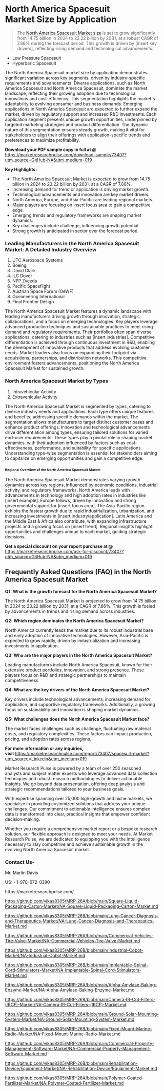 
<h1>North America Spacesuit Market&nbsp;Size by Application</h1><blockquote><p>The <a href="https://marketresearchpulse.com/download-sample/73407?utm_source=GitHub-NA&amp;utm_medium=019">North America Spacesuit Market size</a> is set to grow significantly from 14.75 billion in 2024 to 23.22 billion by 2031, at a robust CAGR of 7.86% during the forecast period. This growth is driven by [insert key drivers], reflecting rising demand and technological advancements.</p></blockquote><ul><li>Low Pressure Spacesuit <li> Hyperbaric Spacesuit</li></ul><p>The North America Spacesuit market size by application demonstrates significant variation across key segments, driven by industry-specific requirements and advancements. Diverse applications, such as North America Spacesuit and North America Spacesuit, dominate the market landscape, reflecting their growing adoption due to technological innovations and cost-efficiency. This segmentation highlights the market's adaptability to evolving consumer and business demands. Emerging applications in North America Spacesuit are expected to further expand the market, driven by regulatory support and increased R&D investments. Each application segment presents unique growth opportunities, underpinned by targeted marketing strategies and product differentiation. The dynamic nature of this segmentation ensures steady growth, making it vital for stakeholders to align their offerings with application-specific trends and preferences to maximize profitability.</p><p><strong>Download your PDF sample copy in full at @ </strong><a href="https://marketresearchpulse.com/download-sample/73407?utm_source=GitHub-NA&amp;utm_medium=019">https://marketresearchpulse.com/download-sample/73407?utm_source=GitHub-NA&amp;utm_medium=019</a></p><p><strong>Key Highlights: </strong></p><ul><li>The North America Spacesuit Market is expected to grow from 14.75 billion in 2024 to 23.22 billion by 2031, at a CAGR of 7.86%.</li><li>Increasing demand for trend or application is driving market growth.</li><li>Technological advancements and innovation are key market drivers.</li><li>North America, Europe, and Asia-Pacific are leading regional markets.</li><li>Major players are focusing on insert focus area to gain a competitive edge.</li><li>Emerging trends and regulatory frameworks are shaping market dynamics.</li><li>Key challenges include challenge, influencing growth potential.</li><li>Strong growth is anticipated in sector over the forecast period.</li></ul><h3>Leading Manufacturers in the North America Spacesuit Market: A Detailed Industry Overview</h3><ol><li>UTC Aerospace Systems</li><li>Boeing</li><li>David Clark</li><li>ILC Dover</li><li>NPP Zvezda</li><li>Pacific Spaceflight</li><li>Austrian Space Forum (OeWF)</li><li>Oceaneering International</li><li>Final Frontier Design</li></ol><div class="flex max-w-full flex-col flex-grow"><div class="min-h-8 text-message flex w-full flex-col items-end gap-2 whitespace-normal break-words [.text-message+&amp;]:mt-5" dir="auto" data-message-author-role="assistant" data-message-id="fd8432e4-4910-450d-b182-61b7bfb0a01f" data-message-model-slug="gpt-4o"><div class="flex w-full flex-col gap-1 empty:hidden first:pt-[3px]"><div class="markdown prose w-full break-words dark:prose-invert light"><p>The North America Spacesuit Market features a dynamic landscape with leading manufacturers driving growth through innovation, strategic collaborations, and a focus on emerging technologies. Key players leverage advanced production techniques and sustainable practices to meet rising demand and regulatory requirements. Their portfolios often span diverse applications, catering to industries such as [insert industries]. Competitive differentiation is achieved through continuous investment in R&amp;D, enabling the development of innovative products that address evolving customer needs. Market leaders also focus on expanding their footprint via acquisitions, partnerships, and distribution networks. This competitive environment fosters advancements, positioning the North America Spacesuit Market for sustained growth.</p></div></div></div></div><h3>North America Spacesuit Market by Types</h3><ol><li>Intravehicular Activity <li> Extravehicular Activity</li></ol><div class="flex max-w-full flex-col flex-grow"><div class="min-h-8 text-message flex w-full flex-col items-end gap-2 whitespace-normal break-words [.text-message+&amp;]:mt-5" dir="auto" data-message-author-role="assistant" data-message-id="084470be-0bb7-4664-bddf-5156b4f41249" data-message-model-slug="gpt-4o-mini"><div class="flex w-full flex-col gap-1 empty:hidden first:pt-[3px]"><div class="markdown prose w-full break-words dark:prose-invert light"><p>The North America Spacesuit Market is segmented by types, catering to diverse industry needs and applications. Each type offers unique features and benefits, addressing specific demands within the market. The segmentation allows manufacturers to target distinct customer bases and enhance product offerings. Innovation and technological advancements drive differentiation among types, ensuring tailored solutions for varied end-user requirements. These types play a pivotal role in shaping market dynamics, with their adoption influenced by factors such as cost-effectiveness, performance, and suitability for specific applications. Understanding type-wise segmentation is essential for stakeholders aiming to capitalize on emerging opportunities and gain a competitive edge.</p></div></div></div></div><h3><span style="font-size: 11px;">Regional Overview of the North America Spacesuit Market</span></h3><div class="flex max-w-full flex-col flex-grow"><div class="min-h-8 text-message flex w-full flex-col items-end gap-2 whitespace-normal break-words [.text-message+&amp;]:mt-5" dir="auto" data-message-author-role="assistant" data-message-id="e9038762-ce64-4e30-91c9-9bd413514231" data-message-model-slug="gpt-4o-mini"><div class="flex w-full flex-col gap-1 empty:hidden first:pt-[3px]"><div class="markdown prose w-full break-words dark:prose-invert light"><p>The North America Spacesuit Market demonstrates varying growth dynamics across key regions, influenced by economic conditions, industrial activity, and regulatory frameworks. North America leads with advancements in technology and high adoption rates in industries like [insert example]. Europe follows, driven by innovation and strong governmental support for [insert focus area]. The Asia-Pacific region exhibits the fastest growth due to rapid industrialization, urbanization, and increasing investments in [insert industry/application]. Latin America and the Middle East &amp; Africa also contribute, with expanding infrastructure projects and a growing focus on [insert trend]. Regional insights highlight opportunities and challenges unique to each market, guiding strategic decisions.</p></div></div></div></div><p><strong>Get a special discount on your report purchase at @ </strong><a href="https://marketresearchpulse.com/ask-for-discount/73407?utm_source=GitHub-NA&amp;utm_medium=019">https://marketresearchpulse.com/ask-for-discount/73407?utm_source=GitHub-NA&amp;utm_medium=019</a></p><h2>Frequently Asked Questions (FAQ) in the North America Spacesuit Market</h2><p><strong>Q1: What is the growth forecast for the North America Spacesuit Market?</strong></p><p>The North America Spacesuit Market is projected to grow from 14.75 billion in 2024 to 23.22 billion by 2031, at a CAGR of 7.86%. This growth is fueled by advancements in trends and rising demand across industries.</p><p><strong>Q2: Which region dominates the North America Spacesuit Market?</strong></p><p>North America currently leads the market due to its robust industrial base and early adoption of innovative technologies. However, Asia-Pacific is expected to grow rapidly, driven by industrialization and increasing investments in application.</p><p><strong>Q3: Who are the major players in the North America Spacesuit Market?</strong></p><p>Leading manufacturers include North America Spacesuit, known for their extensive product portfolios, innovation, and strong presence. These players focus on R&amp;D and strategic partnerships to maintain competitiveness.</p><p><strong>Q4: What are the key drivers of the North America Spacesuit Market?</strong></p><p>Key drivers include technological advancements, increasing demand for application, and supportive regulatory frameworks. Additionally, a growing focus on sustainability and innovation is shaping market dynamics.</p><p><strong>Q5: What challenges does the North America Spacesuit Market face?</strong></p><p>The market faces challenges such as challenge, fluctuating raw material costs, and regulatory complexities. These factors can impact production, pricing, and adoption rates across regions.</p><p><strong>For more information or any inquiries, visit&nbsp;</strong><a href="https://marketresearchpulse.com/report/73407/spacesuit-market?utm_source=Linkedin&utm_medium=019">https://marketresearchpulse.com/report/73407/spacesuit-market?utm_source=Linkedin&utm_medium=019</a></p><p>Market Research Pulse is powered by a team of over 250 seasoned analysts and subject matter experts who leverage advanced data collection techniques and robust research methodologies to deliver actionable insights. We go beyond data presentation, offering deep analysis and strategic recommendations tailored to your business goals.</p><p>With expertise spanning over 25,000 high-growth and niche markets, we specialize in providing customized solutions that address your unique challenges. Our commitment to actionable intelligence ensures complex data is transformed into clear, practical insights that empower confident decision-making.</p><p>Whether you require a comprehensive market report or a bespoke research solution, our flexible approach is designed to meet your needs. At Market Research Pulse, we are dedicated to equipping you with the intelligence necessary to stay competitive and achieve sustainable growth in the evolving North America Spacesuit market.</p><h3><strong>Contact Us-</strong></h3><p>Mr. Martin Davis</p><p>US: +1-970-672-0390</p><p>https://marketresearchpulse.com/</p><p><a href="https://github.com/vikas8305/MRP-26A/blob/main/Square-Liquid-Packaging-Carton-Market/NA-Square-Liquid-Packaging-Carton-Market.md">https://github.com/vikas8305/MRP-26A/blob/main/Square-Liquid-Packaging-Carton-Market/NA-Square-Liquid-Packaging-Carton-Market.md</a></p><p><a href="https://github.com/vikas8305/MRP-26B/blob/main/Lung-Cancer-Diagnosis-and-Therapeutics-Market/NA-Lung-Cancer-Diagnosis-and-Therapeutics-Market.md">https://github.com/vikas8305/MRP-26B/blob/main/Lung-Cancer-Diagnosis-and-Therapeutics-Market/NA-Lung-Cancer-Diagnosis-and-Therapeutics-Market.md</a></p><p><a href="https://github.com/vikas8305/MRP-26A/blob/main/Commercial-Vehicles-Tire-Valve-Market/NA-Commercial-Vehicles-Tire-Valve-Market.md">https://github.com/vikas8305/MRP-26A/blob/main/Commercial-Vehicles-Tire-Valve-Market/NA-Commercial-Vehicles-Tire-Valve-Market.md</a></p><p><a href="https://github.com/vikas8305/MRP-26B/blob/main/Industrial-Cobot-Market/NA-Industrial-Cobot-Market.md">https://github.com/vikas8305/MRP-26B/blob/main/Industrial-Cobot-Market/NA-Industrial-Cobot-Market.md</a></p><p><a href="https://github.com/vikas8305/MRP-26B/blob/main/Implantable-Spinal-Cord-Stimulators-Market/NA-Implantable-Spinal-Cord-Stimulators-Market.md">https://github.com/vikas8305/MRP-26B/blob/main/Implantable-Spinal-Cord-Stimulators-Market/NA-Implantable-Spinal-Cord-Stimulators-Market.md</a></p><p><a href="https://github.com/vikas8305/MRP-26A/blob/main/Alpha-Amylase-Baking-Enzyme-Market/NA-Alpha-Amylase-Baking-Enzyme-Market.md">https://github.com/vikas8305/MRP-26A/blob/main/Alpha-Amylase-Baking-Enzyme-Market/NA-Alpha-Amylase-Baking-Enzyme-Market.md</a></p><p><a href="https://github.com/vikas8305/MRP-26B/blob/main/Camera-IR-Cut-Filters-(IRCF)-Market/NA-Camera-IR-Cut-Filters-(IRCF)-Market.md">https://github.com/vikas8305/MRP-26B/blob/main/Camera-IR-Cut-Filters-(IRCF)-Market/NA-Camera-IR-Cut-Filters-(IRCF)-Market.md</a></p><p><a href="https://github.com/vikas8305/MRP-26A/blob/main/Ground-Solar-Mounting-System-Market/NA-Ground-Solar-Mounting-System-Market.md">https://github.com/vikas8305/MRP-26A/blob/main/Ground-Solar-Mounting-System-Market/NA-Ground-Solar-Mounting-System-Market.md</a></p><p><a href="https://github.com/vikas8305/MRP-26B/blob/main/Fixed-Mount-Marine-Radio-Market/NA-Fixed-Mount-Marine-Radio-Market.md">https://github.com/vikas8305/MRP-26B/blob/main/Fixed-Mount-Marine-Radio-Market/NA-Fixed-Mount-Marine-Radio-Market.md</a></p><p><a href="https://github.com/vikas8305/MRP-26A/blob/main/Commercial-Property-Management-Software-Market/NA-Commercial-Property-Management-Software-Market.md">https://github.com/vikas8305/MRP-26A/blob/main/Commercial-Property-Management-Software-Market/NA-Commercial-Property-Management-Software-Market.md</a></p><p><a href="https://github.com/vikas8305/MRP-26B/blob/main/Rehabilitation-Device/Equipment-Market/NA-Rehabilitation-Device/Equipment-Market.md">https://github.com/vikas8305/MRP-26B/blob/main/Rehabilitation-Device/Equipment-Market/NA-Rehabilitation-Device/Equipment-Market.md</a></p><p><a href="https://github.com/vikas8305/MRP-26A/blob/main/Polymer-Coated-Fertilizer-Market/NA-Polymer-Coated-Fertilizer-Market.md">https://github.com/vikas8305/MRP-26A/blob/main/Polymer-Coated-Fertilizer-Market/NA-Polymer-Coated-Fertilizer-Market.md</a></p>
